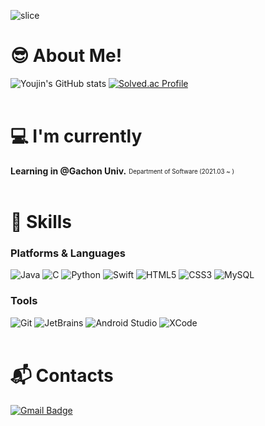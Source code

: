 ![slice](https://capsule-render.vercel.app/api?type=slice&color=FF6666&height=200&text=Hi%20there%20👀&fontAlign=70&rotate=13&fontAlignY=25&desc=Youjin's%20Github&descAlign=70.&descAlignY=44&animation=fadeIn)

# 😎 About Me!
![Youjin's GitHub stats](https://github-readme-stats.vercel.app/api?username=youz2me&theme=swift)
[![Solved.ac Profile](http://mazassumnida.wtf/api/v2/generate_badge?boj=woodeanism)](https://solved.ac/woodeanism/)
<br><br>
# 💻 I'm currently
**Learning in @Gachon Univ.** <sub><sup> Department of Software (2021.03 ~ )</sup></sub> <br />
<br>
# 💪 Skills
### Platforms & Languages
![Java](https://img.shields.io/badge/Java-007396.svg?&style=for-the-badge&logo=Java&logoColor=white)
![C](https://img.shields.io/badge/C-A8B9CC.svg?&style=for-the-badge&logo=C&logoColor=white)
![Python](https://img.shields.io/badge/Python-3776AB.svg?&style=for-the-badge&logo=Python&logoColor=white)
![Swift](https://img.shields.io/badge/Swift-F05138.svg?&style=for-the-badge&logo=Swift&logoColor=white)
![HTML5](https://img.shields.io/badge/HTML5-E34F26.svg?&style=for-the-badge&logo=HTML5&logoColor=white)
![CSS3](https://img.shields.io/badge/CSS3-1572B6.svg?&style=for-the-badge&logo=CSS3&logoColor=white)
![MySQL](https://img.shields.io/badge/MySQL-4479A1.svg?&style=for-the-badge&logo=MySQL&logoColor=white)
<br>
### Tools
![Git](https://img.shields.io/badge/Git-F05032.svg?&style=for-the-badge&logo=Git&logoColor=white)
![JetBrains](https://img.shields.io/badge/JetBrains-000000.svg?&style=for-the-badge&logo=JetBrains&logoColor=white)
![Android Studio](https://img.shields.io/badge/Android%20Studio-3DDC84.svg?&style=for-the-badge&logo=Android%20Studio&logoColor=white)
![XCode](https://img.shields.io/badge/Xcode-147EFB.svg?&style=for-the-badge&logo=Xcode&logoColor=white)
 <br><br>
# :mailbox_with_mail: Contacts
[![Gmail Badge](https://img.shields.io/badge/Gmail-d14836?style=flat-square&logo=Gmail&logoColor=white&link=mailto:kynhun20@gachon.ac.kr)](mailto:kynhun20@gachon.ac.kr)

